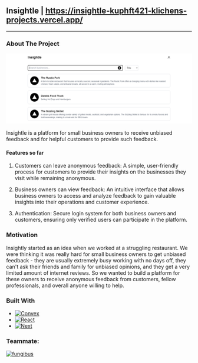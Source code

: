 
## Insightle | https://insightle-kuphft421-klichens-projects.vercel.app/
---
<!-- ABOUT THE PROJECT -->
### About The Project

[![Product Name Screen Shot][product-screenshot]](https://example.com)

Insightle is a platform for small business owners to receive unbiased feedback and for helpful customers to provide such feedback.
#### Features so far
1. Customers can leave anonymous feedback: A simple, user-friendly process for customers to provide their insights on the businesses they visit while remaining anonymous.

2. Business owners can view feedback: An intuitive interface that allows business owners to access and analyze feedback to gain valuable insights into their operations and customer experience.

3. Authentication: Secure login system for both business owners and customers, ensuring only verified users can participate in the platform.


### Motivation

Insightly started as an idea when we worked at a struggling restaurant. We were thinking it was really hard for small business owners to get unbiased feedback - they are usually extremely busy working with no days off, they can't ask their friends and family for unbiased opinions, and they get a very limited amount of internet reviews. So we wanted to build a platform for these owners to receive anonymous feedback from customers, fellow professionals, and overall anyone willing to help.

### Built With

* [![Convex][Convex]][React-url]
* [![React][React.js]][React-url]
* [![Next][Next.js]][Next-url]


### Teammate:

<a href="https://github.com/Fungibus">
  <img src="https://avatars.githubusercontent.com/u/75358231?v=4" alt="fungibus" width="50px" />
</a>








<!-- MARKDOWN LINKS & IMAGES -->
<!-- https://www.markdownguide.org/basic-syntax/#reference-style-links -->

[product-screenshot]: images/user-dashboard.png
[Next.js]: https://img.shields.io/badge/next.js-000000?style=for-the-badge&logo=nextdotjs&logoColor=white
[Next-url]: https://nextjs.org/
[React.js]: https://img.shields.io/badge/React-20232A?style=for-the-badge&logo=react&logoColor=61DAFB
[React-url]: https://reactjs.org/
[Convex]: https://img.shields.io/badge/Convex-EE342F
[Convex-url]: https://www.convex.dev/
